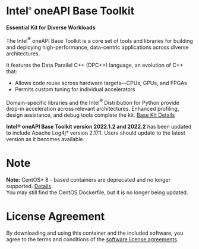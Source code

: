 # Intel<sup><font size=2>®</font></sup> oneAPI Base Toolkit

**Essential Kit for Diverse Workloads**

The Intel<sup><font size=2>®</font></sup> oneAPI Base Toolkit is a core set of tools and libraries for building and deploying high-performance, data-centric applications across diverse architectures.

It features the Data Parallel C++ (DPC++) language, an evolution of C++ that:
* Allows code reuse across hardware targets—CPUs, GPUs, and FPGAs
* Permits custom tuning for individual accelerators

Domain-specific libraries and the Intel<sup><font size=2>®</font></sup> Distribution for Python provide drop-in acceleration across relevant architectures. Enhanced profiling, design assistance, and debug tools complete the kit. [Base Kit Details](https://software.intel.com/oneapi/base-kit)

**Intel® oneAPI Base Toolkit version 2022.1.2 and 2022.2** has been updated to include Apache Log4j* version 2.17.1. Users should update to the latest version as it becomes available.

# Note
**Note:** CentOS* 8 - based containers are deprecated and no longer supported. [Details](https://www.centos.org/centos-linux-eol/). <br />
You may still find the CentOS Dockerfile, but it is no longer being updated.

# License Agreement

By downloading and using this container and the included software, you agree to the terms and conditions of the [software license agreements](https://github.com/intel/oneapi-containers/tree/master/licensing).
